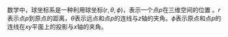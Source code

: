 数学中，球坐标系是一种利用球坐标$(r, \theta, \phi)$，表示一个点$p$在三维空间的位置 。$r$表示点$p$到原点的距离，$\theta$表示远点和点$p$的连线与$z$轴的夹角。$\phi$表示原点和点$p$的连线在$xy$平面上的投影与$x$轴的夹角。
